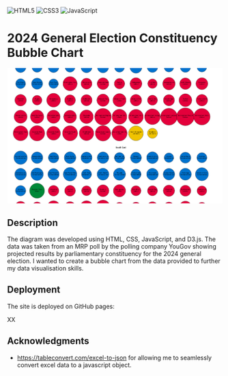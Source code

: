 ![HTML5](https://img.shields.io/badge/html5-%23E34F26.svg?style=for-the-badge&logo=html5&logoColor=white) ![CSS3](https://img.shields.io/badge/css3-%231572B6.svg?style=for-the-badge&logo=css3&logoColor=white) ![JavaScript](https://img.shields.io/badge/javascript-%23323330.svg?style=for-the-badge&logo=javascript&logoColor=%23F7DF1E)

# 2024 General Election Constituency Bubble Chart

![Sankey Diagram](bubble.png)

## Description

The diagram was developed using HTML, CSS, JavaScript, and D3.js. The data was taken from an MRP poll by the polling company YouGov showing projected results by parliamentary constituency for the 2024 general election. I wanted to create a bubble chart from the data provided to further my data visualisation skills.

## Deployment

The site is deployed on GitHub pages:

XX

## Acknowledgments

- https://tableconvert.com/excel-to-json for allowing me to seamlessly convert excel data to a javascript object.
